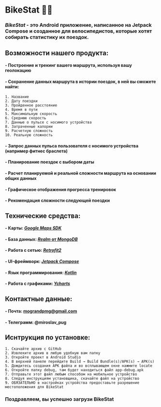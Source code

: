 # **BikeStat 🚴‍♂️**
### ***BikeStat*** - это Android приложение, написанное на Jetpack Compose и созданное для велосипедистов, которые хотят собирать статистику их поездок.
## Возможности нашего продукта:
#### - Построение и трекинг вашего маршрута, используя вашу геолокацию
#### - Сохранение данных маршрута в истории поездок, в ней вы сможете найти:
    1. Название
    2. Дату поездки
    3. Пройденное расстояние
    4. Время в пути
    5. Максимальную скорость
    6. Среднюю скорость
    7. Данные о пульсе с носимого устройства
    8. Затраченные калории
    9. Расчетную сложность
    10. Реальную сложность
#### - Запрос данных пульса пользователя с носимого устройства (например фитнес браслета)
#### - Планирование поездок с выбором даты
#### - Расчет планируемой и реальной сложности маршрута на основании общих данных
#### - Графическое отображения прогресса тренировок 
#### - Рекомендация сложности следующей поездки 
## Технические средства:
#### - Карты: [*Google Maps SDK*](https://developers.google.com/maps/documentation/android-sdk/overview?hl=ru)
#### - База данных: [*Realm* от *MongoDB*](https://www.mongodb.com/docs/realm/sdk/java/)
#### - Работа с сетью: [*Retrofit2*](https://github.com/JakeWharton/retrofit2-kotlinx-serialization-converter)
#### - UI-фреймворк: [*Jetpack Compose*](https://developer.android.com/jetpack/compose)
#### - Язык программирования: [*Kotlin*](https://kotlinlang.org/)
#### - Работа с графиками: [*Ycharts*](https://github.com/codeandtheory/YCharts)
## Контактные данные:
#### - Почта: mograndpmg@gmail.com
#### - Телеграмм: @miroslav_pug
## Иснтрукция по установке:
    1. Скачайте архив с GitHub
    2. Извлеките архив в любую удобную вам папку
    3. Откройте проект в Android Studio
    4. В верхней панеле перейдите Build → Build Bundle(s)/APK(s) → APK(s)
    5. Дождитесь создания APK файла и во всплывающем окне нажмите locate
    6. Откройте папку debug, там будет находиться файл app-debug.apk
    7. Отправьте этот файл любым способом на мобильное устройство
    8. Следуя инструкциям установщика, скачайте файл на устройство
    9. ОБЯЗАТЕЛЬНО в настройках устройства предоставьте разрешение местоположения для BikeStat
### Поздравляем, вы успешно загрузи BikeStat
